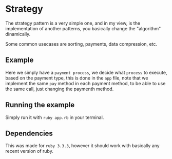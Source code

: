 # Strategy
The strategy pattern is a very simple one, and in my view, is the implementation of another patterns, you basically change the "algorithm" dinamically.

Some common usecases are sorting, payments, data compression, etc.

## Example
Here we simply have a `payment process`, we decide what `process` to execute, based on the payment type, this is done in the `app` file, note that we implement the same `pay` method in each payment method, to be able to use the same call, just changing the paymenth method.

## Running the example
Simply run it with `ruby app.rb` in your terminal.

## Dependencies
This was made for `ruby 3.3.3`, however it should work with basically any recent version of ruby.